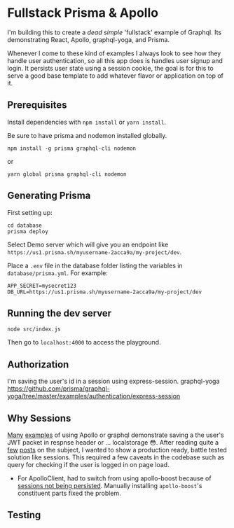 # Fullstack Prisma & Apollo
I'm building this to create a _dead simple_ 'fullstack' example of Graphql. Its demonstrating React, Apollo, graphql-yoga, and Prisma.

Whenever I come to these kind of examples I always look to see how they handle user authentication, so all this app does is handles user signup and login. It persists user state using a session cookie, the goal is for this to serve a good base template to add whatever flavor or application on top of it.

## Prerequisites
Install dependencies with `npm install` or `yarn install`.

Be sure to have prisma and nodemon installed globally.
```shell
npm install -g prisma graphql-cli nodemon
```
or
```shell
yarn global prisma graphql-cli nodemon
```

## Generating Prisma
First setting up:
```shell
cd database
prisma deploy
```

Select Demo server which will give you an endpoint like `https://us1.prisma.sh/myusername-2acca9a/my-project/dev`.

Place a `.env` file in the database folder listing the variables in `database/prisma.yml`. For example:
```
APP_SECRET=mysecret123
DB_URL=https://us1.prisma.sh/myusername-2acca9a/my-project/dev
```

## Running the dev server
```shell
node src/index.js
```

Then go to `localhost:4000` to access the playground.

## Authorization
I'm saving the user's id in a session using express-session.
graphql-yoga
https://github.com/prisma/graphql-yoga/tree/master/examples/authentication/express-session


## Why Sessions
[Many](https://www.apollographql.com/docs/react/recipes/authentication.html) [examples](https://www.howtographql.com/graphql-js/6-authentication/) of using Apollo or graphql demonstrate saving a the user's JWT packet in respnse header or ... localstorage 😳. After reading quite a [few](https://www.rdegges.com/2018/please-stop-using-local-storage/) [posts](http://cryto.net/~joepie91/blog/2016/06/13/stop-using-jwt-for-sessions/) on the subject, I wanted to show a production ready, battle tested solution like sessions. This required a few caveats in the codebase such as query for checking if the user is logged in on page load.

- For ApolloClient, had to switch from using apollo-boost because of [sessions not being persisted](https://github.com/apollographql/apollo-client/issues/4018#issuecomment-439654182). Manually installing `apollo-boost`'s constituent parts fixed the problem.

## Testing
